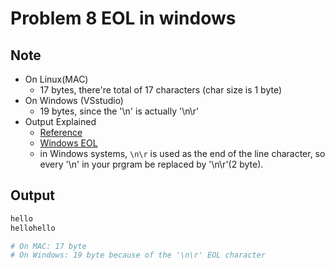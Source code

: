 Problem 8 EOL in windows
===

Note
---
- On Linux(MAC)
    - 17 bytes, there're total of 17 characters (char size is 1 byte) 
- On Windows (VSstudio)
    - 19 bytes, since the '\n' is actually '\n\r'
- Output Explained
    - [Reference](https://unix.stackexchange.com/questions/608267/is-a-text-file-bigger-on-windows-than-on-linux-because-of-carriage-return)
    - [Windows EOL](https://www.loginradius.com/blog/async/eol-end-of-line-or-newline-characters/)
    - in Windows systems, `\n\r` is used as the end of the line character, so every '\n' in your prgram be replaced by '\n\r'(2 byte). 

Output
---
```sh
hello
hellohello

# On MAC: 17 byte
# On Windows: 19 byte because of the '\n\r' EOL character
```